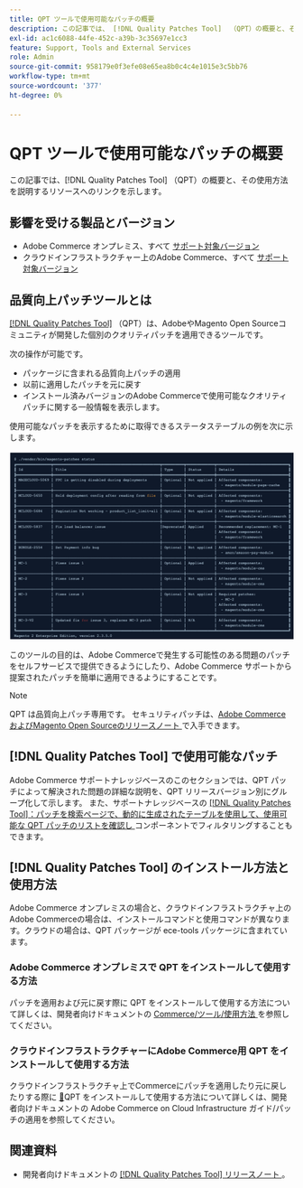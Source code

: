 ```yaml
---
title: QPT ツールで使用可能なパッチの概要
description: この記事では、 [!DNL Quality Patches Tool]  （QPT）の概要と、その使用方法を説明するリソースへのリンクを示します。
exl-id: ac1c6088-44fe-452c-a39b-3c35697e1cc3
feature: Support, Tools and External Services
role: Admin
source-git-commit: 958179e0f3efe08e65ea8b0c4c4e1015e3c5bb76
workflow-type: tm+mt
source-wordcount: '377'
ht-degree: 0%

---
```


# QPT ツールで使用可能なパッチの概要

この記事では、[!DNL Quality Patches Tool] （QPT）の概要と、その使用方法を説明するリソースへのリンクを示します。

## 影響を受ける製品とバージョン

* Adobe Commerce オンプレミス、すべて [ サポート対象バージョン ](https://www.adobe.com/content/dam/cc/en/legal/terms/enterprise/pdfs/Adobe-Commerce-Software-Lifecycle-Policy.pdf)
* クラウドインフラストラクチャー上のAdobe Commerce、すべて [ サポート対象バージョン ](https://www.adobe.com/content/dam/cc/en/legal/terms/enterprise/pdfs/Adobe-Commerce-Software-Lifecycle-Policy.pdf)

## 品質向上パッチツールとは

[[!DNL Quality Patches Tool]](https://github.com/magento/quality-patches) （QPT）は、AdobeやMagento Open Sourceコミュニティが開発した個別のクオリティパッチを適用できるツールです。

次の操作が可能です。

* パッケージに含まれる品質向上パッチの適用
* 以前に適用したパッチを元に戻す
* インストール済みバージョンのAdobe Commerceで使用可能なクオリティパッチに関する一般情報を表示します。

使用可能なパッチを表示するために取得できるステータステーブルの例を次に示します。

![Magento_パッチ_リスト ](assets/status_table.png)

このツールの目的は、Adobe Commerceで発生する可能性のある問題のパッチをセルフサービスで提供できるようにしたり、Adobe Commerce サポートから提案されたパッチを簡単に適用できるようにすることです。

>[!NOTE]
>
>QPT は品質向上パッチ専用です。 セキュリティパッチは、[Adobe CommerceおよびMagento Open Sourceのリリースノート ](https://experienceleague.adobe.com/docs/commerce-operations/release/notes/overview.html) で入手できます。

## [!DNL Quality Patches Tool] で使用可能なパッチ

Adobe Commerce サポートナレッジベースのこのセクションでは、QPT パッチによって解決された問題の詳細な説明を、QPT リリースバージョン別にグループ化して示します。
また、サポートナレッジベースの [[!DNL Quality Patches Tool]：パッチを検索ページで、動的に生成されたテーブルを使用して、使用可能な QPT パッチのリストを確認し ](https://experienceleague.adobe.com/tools/commerce-quality-patches/index.html) コンポーネントでフィルタリングすることもできます。

## [!DNL Quality Patches Tool] のインストール方法と使用方法

Adobe Commerce オンプレミスの場合と、クラウドインフラストラクチャ上のAdobe Commerceの場合は、インストールコマンドと使用コマンドが異なります。クラウドの場合は、QPT パッケージが ece-tools パッケージに含まれています。

### Adobe Commerce オンプレミスで QPT をインストールして使用する方法

パッチを適用および元に戻す際に QPT をインストールして使用する方法について詳しくは、開発者向けドキュメントの [Commerce/ツール/使用方法 ](https://experienceleague.adobe.com/docs/commerce-operations/tools/quality-patches-tool/usage.html) を参照してください。

### クラウドインフラストラクチャーにAdobe Commerce用 QPT をインストールして使用する方法

クラウドインフラストラクチャ上でCommerceにパッチを適用したり元に戻したりする際に [&#128279;](https://experienceleague.adobe.com/docs/commerce-cloud-service/user-guide/develop/upgrade/apply-patches.html)QPT をインストールして使用する方法について詳しくは、開発者向けドキュメントの Adobe Commerce on Cloud Infrastructure ガイド/パッチの適用を参照してください。

## 関連資料

* 開発者向けドキュメントの [[!DNL Quality Patches Tool]  リリースノート ](https://experienceleague.adobe.com/docs/commerce-operations/tools/quality-patches-tool/release-notes.html)。
